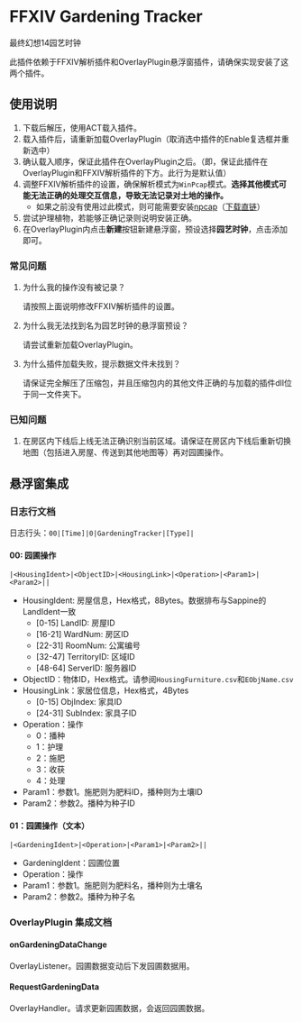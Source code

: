 # FFXIV Gardening Tracker

最终幻想14园艺时钟

此插件依赖于FFXIV解析插件和OverlayPlugin悬浮窗插件，请确保实现安装了这两个插件。

## 使用说明

1. 下载后解压，使用ACT载入插件。
3. 载入插件后，请重新加载OverlayPlugin（取消选中插件的Enable复选框并重新选中）
3. 确认载入顺序，保证此插件在OverlayPlugin之后。（即，保证此插件在OverlayPlugin和FFXIV解析插件的下方。此行为是默认值）
4. 调整FFXIV解析插件的设置，确保解析模式为`WinPcap`模式。**选择其他模式可能无法正确的处理交互信息，导致无法记录对土地的操作。**
   - 如果之前没有使用过此模式，则可能需要安装[npcap](https://npcap.com/#download)（[下载直链](https://npcap.com/dist/npcap-1.60.exe)）
5. 尝试护理植物，若能够正确记录则说明安装正确。
6. 在OverlayPlugin内点击**新建**按钮新建悬浮窗，预设选择**园艺时钟**，点击添加即可。

### 常见问题

1. 为什么我的操作没有被记录？

   请按照上面说明修改FFXIV解析插件的设置。

2. 为什么我无法找到名为园艺时钟的悬浮窗预设？

   请尝试重新加载OverlayPlugin。

3. 为什么插件加载失败，提示数据文件未找到？

   请保证完全解压了压缩包，并且压缩包内的其他文件正确的与加载的插件dll位于同一文件夹下。

### 已知问题

1. 在房区内下线后上线无法正确识别当前区域。请保证在房区内下线后重新切换地图（包括进入房屋、传送到其他地图等）再对园圃操作。

## 悬浮窗集成

### 日志行文档

日志行头：`00|[Time]|0|GardeningTracker|[Type]|`

#### 00: 园圃操作

```
|<HousingIdent>|<ObjectID>|<HousingLink>|<Operation>|<Param1>|<Param2>||
```

- HousingIdent: 房屋信息，Hex格式，8Bytes。数据排布与Sappine的LandIdent一致
  - [0-15] LandID: 房屋ID
  - [16-21] WardNum: 房区ID
  - [22-31] RoomNum: 公寓编号
  - [32-47] TerritoryID: 区域ID
  - [48-64] ServerID: 服务器ID
- ObjectID：物体ID，Hex格式。请参阅`HousingFurniture.csv`和`EObjName.csv`
- HousingLink：家居位信息，Hex格式，4Bytes
  - [0-15] ObjIndex: 家具ID
  - [24-31] SubIndex: 家具子ID
- Operation：操作
  - 0：播种
  - 1：护理
  - 2：施肥
  - 3：收获
  - 4：处理
- Param1：参数1。施肥则为肥料ID，播种则为土壤ID
- Param2：参数2。播种为种子ID

#### 01：园圃操作（文本）

```
|<GardeningIdent>|<Operation>|<Param1>|<Param2>||
```

- GardeningIdent：园圃位置
- Operation：操作
- Param1：参数1。施肥则为肥料名，播种则为土壤名
- Param2：参数2。播种为种子名

### OverlayPlugin 集成文档

#### onGardeningDataChange

OverlayListener。园圃数据变动后下发园圃数据用。

#### RequestGardeningData

OverlayHandler。请求更新园圃数据，会返回园圃数据。

